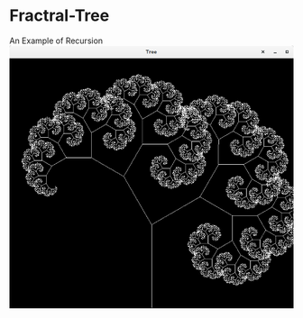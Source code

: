 # Fractral-Tree
An Example of Recursion
![alt text](https://github.com/Rofey/Fractral-Tree/blob/master/Screenshot%20from%202018-03-15%2020-34-44.png)
